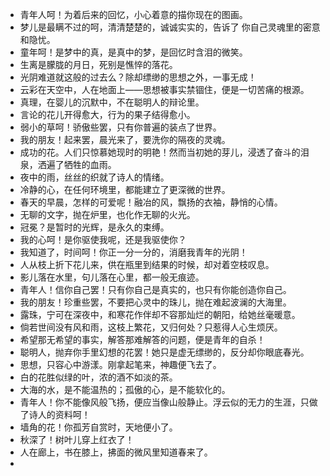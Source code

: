 - 青年人呵！为着后来的回忆，小心着意的描你现在的图画。
- 梦儿是最瞒不过的呵，清清楚楚的，诚诚实实的，告诉了 你自己灵魂里的密意和隐忧。
- 童年呵！是梦中的真，是真中的梦，是回忆时含泪的微笑。
- 生离是朦胧的月日，死别是憔悴的落花。
- 光阴难道就这般的过去么？除却缥缈的思想之外，一事无成！
- 云彩在天空中，人在地面上——思想被事实禁锢住，便是一切苦痛的根源。
- 真理，在婴儿的沉默中，不在聪明人的辩论里。
- 言论的花儿开得愈大，行为的果子结得愈小。
- 弱小的草呵！骄傲些罢，只有你普遍的装点了世界。
- 我的朋友！起来罢，晨光来了，要洗你的隔夜的灵魂。
- 成功的花。人们只惊慕她现时的明艳！然而当初她的芽儿，浸透了奋斗的泪泉，洒遍了牺牲的血雨。
- 夜中的雨，丝丝的织就了诗人的情绪。
- 冷静的心，在任何环境里，都能建立了更深微的世界。
- 春天的早晨，怎样的可爱呢！融冶的风，飘扬的衣袖，静悄的心情。
- 无聊的文字，抛在炉里，也化作无聊的火光。
- 冠冕？是暂时的光辉，是永久的束缚。
- 我的心呵！是你驱使我呢，还是我驱使你？
- 我知道了，时间呵！你正一分一分的，消磨我青年的光阴！
- 人从枝上折下花儿来，供在瓶里到结果的时候，却对着空枝叹息。
- 影儿落在水里，句儿落在心里，都一般无痕迹。
- 青年人！信你自己罢！只有你自己是真实的，也只有你能创造你自己。
- 我的朋友！珍重些罢，不要把心灵中的珠儿，抛在难起波澜的大海里。
- 露珠，宁可在深夜中，和寒花作伴却不容那灿烂的朝阳，给她丝毫暖意。
- 倘若世间没有风和雨，这枝上繁花，又归何处？只惹得人心生烦厌。
- 希望那无希望的事实，解答那难解答的问题，便是青年的自杀！
- 聪明人，抛弃你手里幻想的花罢！她只是虚无缥缈的，反分却你眼底春光。
- 思想，只容心中游漾。刚拿起笔来，神趣便飞去了。
- 白的花胜似绿的叶，浓的酒不如淡的茶。
- 大海的水，是不能温热的；孤傲的心，是不能软化的。
- 青年人！你不能像风般飞扬，便应当像山般静止。浮云似的无力的生涯，只做了诗人的资料呵！
- 墙角的花！你孤芳自赏时，天地便小了。
- 秋深了！树叶儿穿上红衣了！
- 人在廊上，书在膝上，拂面的微风里知道春来了。
- 